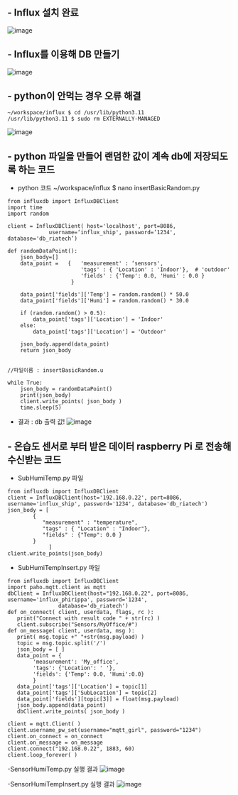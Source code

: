 ## - Influx 설치 완료
![image](https://github.com/user-attachments/assets/66b3b363-602d-4c53-8fbc-f6d829adcc50)

## - Influx를 이용해 DB 만들기
![image](https://github.com/user-attachments/assets/9448b02f-74b4-4cc6-bd86-7e912bf64d10)

## - python이 안먹는 경우 오류 해결
```
~/workspace/influx $ cd /usr/lib/python3.11
/usr/lib/python3.11 $ sudo rm EXTERNALLY-MANAGED
```
![image](https://github.com/user-attachments/assets/06ba1500-e287-41d5-adb4-bba8094b2cac)


## - python 파일을 만들어 랜덤한 값이 계속 db에 저장되도록 하는 코드
- python 코드
~/workspace/influx $ nano insertBasicRandom.py
```
from influxdb import InfluxDBClient
import time
import random

client = InfluxDBClient( host='localhost', port=8086, 
	         username=‘influx_ship', password=‘1234',  database='db_riatech’)

def randomDataPoint():
    json_body=[]
    data_point =   {   'measurement' : ‘sensors',
                       'tags' : { 'Location' : 'Indoor'},  # 'outdoor'
                       'fields' : {'Temp': 0.0, 'Humi' : 0.0 }
                    }  
    
    data_point['fields']['Temp'] = random.random() * 50.0
    data_point['fields']['Humi'] = random.random() * 30.0
    
    if (random.random() > 0.5):
        data_point['tags']['Location'] = 'Indoor'
    else:
        data_point['tags']['Location'] = 'Outdoor'
    
    json_body.append(data_point)
    return json_body

    
//파일이름 : insertBasicRandom.u

while True:
    json_body = randomDataPoint()
    print(json_body)
    client.write_points( json_body )
    time.sleep(5)
```

- 결과
: db 출력 값!
![image](https://github.com/user-attachments/assets/ec60f977-ace6-4391-9356-832a7cde272a)

## - 온습도 센서로 부터 받은 데이터 raspberry Pi 로 전송해 수신받는 코드
- SubHumiTemp.py 파일
```
from influxdb import InfluxDBClient
client = InfluxDBClient(host='192.168.0.22', port=8086, username='influx_ship', password='1234', database='db_riatech')
json_body = [
        {
           "measurement" : "temperature",
           "tags" : { "Location" : "Indoor"},
           "fields" : {"Temp": 0.0 }
        }
             ]
client.write_points(json_body)
```

- SubHumiTempInsert.py 파일
```
from influxdb import InfluxDBClient
import paho.mqtt.client as mqtt
dbClient = InfluxDBClient(host="192.168.0.22", port=8086, username='influx_phirippa', password='1234',
                database='db_riatech')
def on_connect( client, userdata, flags, rc ):
   print("Connect with result code " + str(rc) )
   client.subscribe("Sensors/MyOffice/#")
def on_message( client, userdata, msg ):
   print( msg.topic +" "+str(msg.payload) )
   topic = msg.topic.split('/')
   json_body = [ ]
   data_point = {
        'measurement': 'My_office',
        'tags': {'Location': ' '},
        'fields': {'Temp': 0.0, 'Humi':0.0}
        }
   data_point['tags']['Location'] = topic[1]
   data_point['tags']['SubLocation'] = topic[2]
   data_point['fields'][topic[3]] = float(msg.payload)
   json_body.append(data_point)
   dbClient.write_points( json_body )

client = mqtt.Client( )
client.username_pw_set(username="mqtt_girl", password="1234")
client.on_connect = on_connect
client.on_message = on_message
client.connect("192.168.0.22", 1883, 60)
client.loop_forever( )
```

-SensorHumiTemp.py 실행 결과
![image](https://github.com/user-attachments/assets/f26c8d63-2e83-48c6-a931-5b3c167f83e2)


-SensorHumiTempInsert.py 실행 결과
![image](https://github.com/user-attachments/assets/8592965f-9515-435d-ab37-b2ca449139e3)




